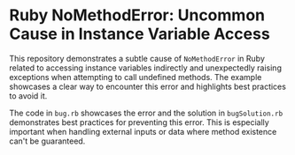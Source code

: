 # Ruby NoMethodError: Uncommon Cause in Instance Variable Access

This repository demonstrates a subtle cause of `NoMethodError` in Ruby related to accessing instance variables indirectly and unexpectedly raising exceptions when attempting to call undefined methods.  The example showcases a clear way to encounter this error and highlights best practices to avoid it. 

The code in `bug.rb` showcases the error and the solution in `bugSolution.rb` demonstrates best practices for preventing this error.  This is especially important when handling external inputs or data where method existence can't be guaranteed.